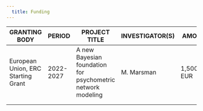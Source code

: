 ```yaml
---
  title: Funding
---
```


<table>
<thead>
  <tr>
    <th>GRANTING BODY</th>
    <th>PERIOD</th>
    <th>PROJECT TITLE</th>
    <th>INVESTIGATOR(S)</th>
    <th>AMOUNT</th>
  </tr>
</thead>
<tbody>
  <tr>
    <td>European Union, ERC Starting Grant</td>
    <td>2022-2027</td>
    <td>A new Bayesian foundation for psychometric network modeling</td>
    <td>M. Marsman</td>
    <td>1,500,000 EUR</td>
  </tr>
  <tr>
    <td></td>
    <td></td>
    <td></td>
    <td></td>
    <td></td>
  </tr>
  <tr>
    <td></td>
    <td></td>
    <td></td>
    <td></td>
    <td></td>
  </tr>
</tbody>
</table>
  
